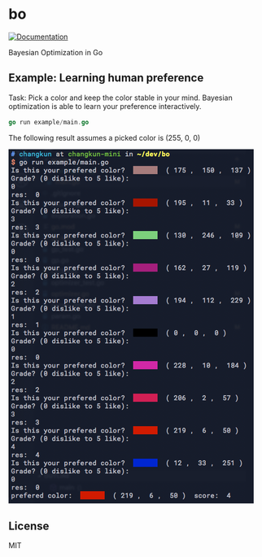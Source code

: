 # bo

[![Documentation](https://godoc.org/github.com/changkun/bo?status.svg)](http://godoc.org/github.com/changkun/bo)


Bayesian Optimization in Go

## Example: Learning human preference

Task: Pick a color and keep the color stable in your mind. 
Bayesian optimization is able to learn your preference interactively.

```go
go run example/main.go
```

The following result assumes a picked color is (255, 0, 0)

![](./example/example.png)

## License

MIT
